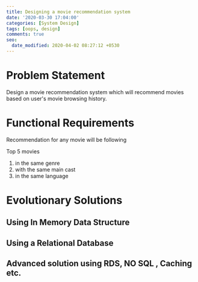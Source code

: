 ```yaml
---
title: Designing a movie recommendation system
date: '2020-03-30 17:04:00'
categories: [System Design]
tags: [oops, design]
comments: true
seo:
  date_modified: 2020-04-02 08:27:12 +0530
---
```


# Problem Statement

Design a movie recommendation system which will recommend movies based on user's movie browsing history.

# Functional Requirements

Recommendation for any movie will be following

Top 5 movies
  1. in the same genre
  2. with the same main cast
  3. in the same language

# Evolutionary Solutions

## Using In Memory Data Structure

<!-- ```java
List<Movies>
```

```puml
A -> B
```

{% plantuml %}
[First] - [Second]
{% endplantuml %} -->

## Using a Relational Database

## Advanced solution using RDS, NO SQL , Caching etc.
